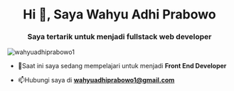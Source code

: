 <!-- Github generator readme: https://rahuldkjain.github.io/gh-profile-readme-generator/ -->
<h1 align="center">Hi 👋, Saya Wahyu Adhi Prabowo</h1>
<h3 align="center">Saya tertarik untuk menjadi fullstack web developer</h3>


<p align="left"> <img src="https://komarev.com/ghpvc/?username=wahyuadhiprabowo1&label=Profile%20views&color=0e75b6&style=flat" alt="wahyuadhiprabowo1" /> </p>

- 🌱Saat ini saya sedang mempelajari untuk menjadi **Front End Developer**

- 📫Hubungi saya di **wahyuadhiprabowo1@gmail.com**

<!-- <h3 align="left">Connect with me:</h3>
<p align="left">
<a href="https://linkedin.com/in/wahyuadhiprabowo" target="blank"><img align="center" src="https://raw.githubusercontent.com/rahuldkjain/github-profile-readme-generator/master/src/images/icons/Social/linked-in-alt.svg" alt="wahyuadhiprabowo" height="30" width="40" /></a>
<a href="https://instagram.com/wahyuadhiprabowoo" target="blank"><img align="center" src="https://raw.githubusercontent.com/rahuldkjain/github-profile-readme-generator/master/src/images/icons/Social/instagram.svg" alt="wahyuadhiprabowoo" height="30" width="40" /></a>
</p>

<h3 align="left">Languages and Tools:</h3>
<p align="left"> <a href="https://www.w3schools.com/css/" target="_blank" rel="noreferrer"> <img src="https://raw.githubusercontent.com/devicons/devicon/master/icons/css3/css3-original-wordmark.svg" alt="css3" width="40" height="40"/> </a> <a href="https://www.w3.org/html/" target="_blank" rel="noreferrer"> <img src="https://raw.githubusercontent.com/devicons/devicon/master/icons/html5/html5-original-wordmark.svg" alt="html5" width="40" height="40"/> </a> <a href="https://developer.mozilla.org/en-US/docs/Web/JavaScript" target="_blank" rel="noreferrer"> <img src="https://raw.githubusercontent.com/devicons/devicon/master/icons/javascript/javascript-original.svg" alt="javascript" width="40" height="40"/> </a> <a href="https://www.php.net" target="_blank" rel="noreferrer"> <img src="https://raw.githubusercontent.com/devicons/devicon/master/icons/php/php-original.svg" alt="php" width="40" height="40"/> </a> <a href="https://www.mysql.com/" target="_blank" rel="noreferrer"> <img src="https://raw.githubusercontent.com/devicons/devicon/master/icons/mysql/mysql-original-wordmark.svg" alt="mysql" width="40" height="40"/> </a> </p> -->

<!-- <p><img align="left" src="https://github-readme-stats.vercel.app/api/top-langs?username=wahyuadhiprabowo1&show_icons=true&locale=en&layout=compact" alt="wahyuadhiprabowo1" /></p>

<p>&nbsp;<img align="center" src="https://github-readme-stats.vercel.app/api?username=wahyuadhiprabowo1&show_icons=true&locale=en" alt="wahyuadhiprabowo1" /></p>

<p><img align="center" src="https://github-readme-streak-stats.herokuapp.com/?user=wahyuadhiprabowo1&" alt="wahyuadhiprabowo1" /></p> -->
